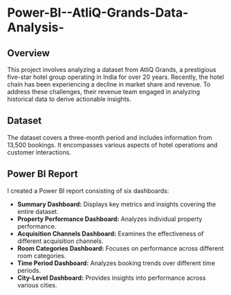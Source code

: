 # Power-BI--AtliQ-Grands-Data-Analysis-

## Overview
This project involves analyzing a dataset from AtliQ Grands, a prestigious five-star hotel group operating in India for over 20 years. Recently, the hotel chain has been experiencing a decline in market share and revenue. To address these challenges, their revenue team engaged in analyzing historical data to derive actionable insights.

## Dataset
The dataset covers a three-month period and includes information from 13,500 bookings. It encompasses various aspects of hotel operations and customer interactions.

## Power BI Report
I created a Power BI report consisting of six dashboards:

- **Summary Dashboard:** Displays key metrics and insights covering the entire dataset.
- **Property Performance Dashboard:** Analyzes individual property performance.
- **Acquisition Channels Dashboard:** Examines the effectiveness of different acquisition channels.
- **Room Categories Dashboard:** Focuses on performance across different room categories.
- **Time Period Dashboard:** Analyzes booking trends over different time periods.
- **City-Level Dashboard:** Provides insights into performance across various cities.
